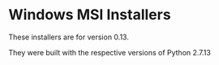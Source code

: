 # Windows MSI Installers

These installers are for version 0.13.

They were built with the respective versions of Python 2.7.13

